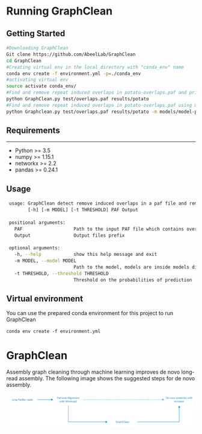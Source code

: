 # Running GraphClean
## Getting Started

```sh
#Downloading GraphClean
Git clone https://github.com/AbeelLab/GraphClean
cd GraphClean 
#Creating virtual env in the local directory with "conda_env" name
conda env create -f environment.yml -p=./conda_env
#activating virtual env
source activate conda_env/
#Find and remove repeat induced overlaps in potato-overlaps.paf and print the normal overlaps to results/potato-newoverlaps.paf
python GraphClean.py test/overlaps.paf results/potato 
#Find and remove repeat induced overlaps in potato-overlaps.paf using models/model-potato-c0.01 model and 0.1 threshold and print the normal overlaps to results/potato-newoverlaps.paf
python Graphclean.py test/overlaps.paf results/potato -m models/model-potato-c0.01 -t 0.1
```

## Requirements
------------
* Python >= 3.5
* numpy >= 1.15.1
* networkx >= 2.2
* pandas >= 0.24.1

## Usage
```sh
 usage: GraphClean detect remove induced overlaps in a paf file and remove them
        [-h] [-m MODEL] [-t THRESHOLD] PAF Output
 
 positional arguments:
   PAF                   Path to the input PAF file which contains overlaps
   Output                Output files prefix
 
 optional arguments:
   -h, --help            show this help message and exit
   -m MODEL, --model MODEL
                         Path to the model, models are inside models directory
   -t THRESHOLD, --threshold THRESHOLD
                         Threshold on the probabilities of prediction
``` 

## Virtual environment
You can use the prepared conda environment for this project to run GraphClean
```
conda env create -f environment.yml
```
# GraphClean
Assembly graph cleaning through machine learning improves de novo long-read assembly. The following image shows the suggested steps for de novo assembly.

![alt text](images/pipeline.png)

